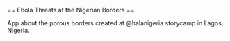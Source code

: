== Ebola Threats at the Nigerian Borders ==

App about the porous borders created at @halanigeria storycamp in Lagos, Nigeria.
